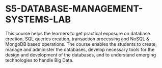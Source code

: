 # S5-DATABASE-MANAGEMENT-SYSTEMS-LAB
This course helps the learners to get practical exposure on database creation, SQL queries creation, transaction processing and NoSQL &amp; MongoDB based operations. The course enables the students to create, manage and administer the databases, develop necessary tools for the design and development of the databases, and to understand emerging technologies to handle Big Data.

